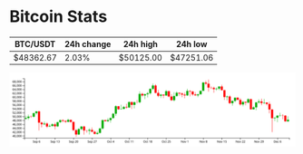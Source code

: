 # Bitcoin Stats

BTC/USDT|24h change|24h high|24h low|
|---|---|---|---|
|$48362.67|2.03%|$50125.00|$47251.06|

<img src="./chart.svg">
